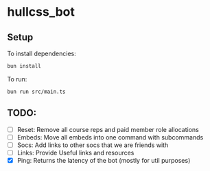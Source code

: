 # hullcss_bot

## Setup

To install dependencies:

```bash
bun install
```

To run:

```bash
bun run src/main.ts
```

## TODO:

- [ ] Reset: Remove all course reps and paid member role allocations
- [ ] Embeds: Move all embeds into one command with subcommands
- [ ] Socs: Add links to other socs that we are friends with
- [ ] Links: Provide Useful links and resources
- [x] Ping: Returns the latency of the bot (mostly for util purposes)
